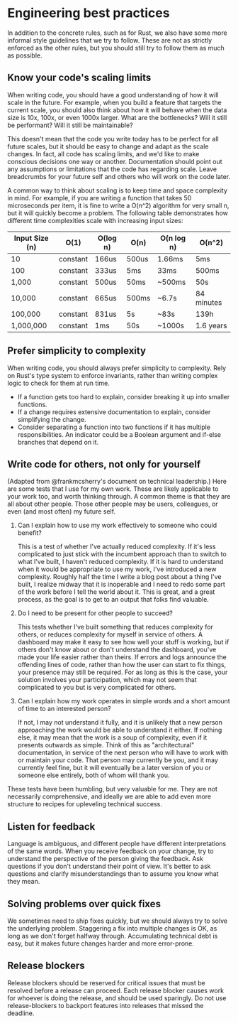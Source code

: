 # Engineering best practices

In addition to the concrete rules, such as for Rust, we also have some more informal style
guidelines that we try to follow. These are not as strictly enforced as the
other rules, but you should still try to follow them as much as possible.

## Know your code's scaling limits

When writing code, you should have a good understanding of how it will scale in the future.
For example, when you build a feature that targets the current scale, you should also think
about how it will behave when the data size is 10x, 100x, or even 1000x larger.
What are the bottlenecks? Will it still be performant? Will it still be maintainable?

This doesn't mean that the code you write today has to be perfect for all future scales, but it should be easy to change and adapt as the scale changes.
In fact, all code has scaling limits, and we'd like to make conscious decisions one way or another.
Documentation should point out any assumptions or limitations that the code has regarding scale.
Leave breadcrumbs for your future self and others who will work on the code later.

A common way to think about scaling is to keep time and space complexity in mind.
For example, if you are writing a function that takes 50 microseconds per item, it is
fine to write a O(n^2) algorithm for very small n, but it will quickly become a problem.
The following table demonstrates how different time complexities scale with increasing input sizes:

| Input Size (n) | O(1)     | O(log n) | O(n)  | O(n log n) | O(n^2)     |
|----------------|----------|----------|-------|------------|------------|
| 10             | constant | 166us    | 500us | 1.66ms     | 5ms        |
| 100            | constant | 333us    | 5ms   | 33ms       | 500ms      |
| 1,000          | constant | 500us    | 50ms  | ~500ms     | 50s        |
| 10,000         | constant | 665us    | 500ms | ~6.7s      | 84 minutes |
| 100,000        | constant | 831us    | 5s    | ~83s       | 139h       |
| 1,000,000      | constant | 1ms      | 50s   | ~1000s     | 1.6 years  |

## Prefer simplicity to complexity

When writing code, you should always prefer simplicity to complexity. Rely on Rust's type system
to enforce invariants, rather than writing complex logic to check for them at run time.

* If a function gets too hard to explain, consider breaking it up into smaller functions.
* If a change requires extensive documentation to explain, consider simplifying the change.
* Consider separating a function into two functions if it has multiple responsibilities.
  An indicator could be a Boolean argument and if-else branches that depend on it.

## Write code for others, not only for yourself

(Adapted from @frankmcsherry's document on technical leadership.)
Here are some tests that I use for my own work.
These are likely applicable to your work too, and worth thinking through.
A common theme is that they are all about other people.
Those other people may be users, colleagues, or even (and most often) my future self.

1. Can I explain how to use my work effectively to someone who could benefit?

    This is a test of whether I've actually reduced complexity.
    If it's less complicated to just stick with the incumbent approach than to switch to what I've built, I haven't reduced complexity.
    If it is hard to understand when it would be appropriate to use my work, I've introduced a new complexity.
    Roughly half the time I write a blog post about a thing I've built, I realize midway that it is inoperable and I need to redo some part of the work before I tell the world about it.
    This is great, and a great process, as the goal is to get to an output that folks find valuable.

2. Do I need to be present for other people to succeed?

    This tests whether I've built something that reduces complexity for others, or reduces complexity for myself in service of others.
    A dashboard may make it easy to see how well your stuff is working, but if others don't know about or don't understand the dashboard, you've made your life easier rather than theirs.
    If errors and logs announce the offending lines of code, rather than how the user can start to fix things, your presence may still be required.
    For as long as this is the case, your solution involves your participation, which may not seem that complicated to you but is very complicated for others.

3. Can I explain how my work operates in simple words and a short amount of time to an interested person?

    If not, I may not understand it fully, and it is unlikely that a new person approaching the work would be able to understand it either.
    If nothing else, it may mean that the work is a soup of complexity, even if it presents outwards as simple.
    Think of this as "architectural" documentation, in service of the next person who will have to work with or maintain your code.
    That person may currently be you, and it may currently feel fine, but it will eventually be a later version of you or someone else entirely, both of whom will thank you.

These tests have been humbling, but very valuable for me.
They are not necessarily comprehensive, and ideally we are able to add even more structure to recipes for upleveling technical success.

## Listen for feedback

Language is ambiguous, and different people have different interpretations of the same words.
When you receive feedback on your change, try to understand the perspective of the person giving the feedback.
Ask questions if you don't understand their point of view.
It's better to ask questions and clarify misunderstandings than to assume you know what they mean.

## Solving problems over quick fixes

We sometimes need to ship fixes quickly, but we should always try to solve the underlying problem.
Staggering a fix into multiple changes is OK, as long as we don't forget halfway through.
Accumulating technical debt is easy, but it makes future changes harder and more error-prone.

## Release blockers

Release blockers should be reserved for critical issues that must be resolved before a release can proceed.
Each release blocker causes work for whoever is doing the release, and should be used sparingly.
Do not use release-blockers to backport features into releases that missed the deadline.
